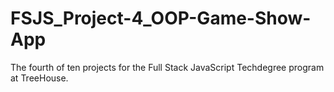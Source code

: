 # FSJS_Project-4_OOP-Game-Show-App
The fourth of ten projects for the Full Stack JavaScript Techdegree program at TreeHouse. 
